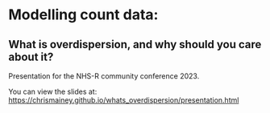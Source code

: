 
<!-- README.md is generated from README.Rmd. Please edit that file -->

# Modelling count data:

## What is overdispersion, and why should you care about it?

Presentation for the NHS-R community conference 2023.

You can view the slides at:
<https://chrismainey.github.io/whats_overdispersion/presentation.html>
